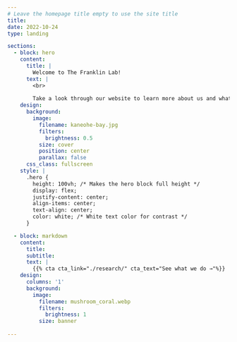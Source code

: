 ```yaml
---
# Leave the homepage title empty to use the site title
title:
date: 2022-10-24
type: landing

sections:
  - block: hero
    content:
      title: |
        Welcome to The Franklin Lab!
      text: |
        <br>
        
        Take a look through our website to learn more about us and what we have been up to!
    design: 
      background:
        image:
          filename: kaneohe-bay.jpg
          filters:
            brightness: 0.5
          size: cover
          position: center
          parallax: false
      css_class: fullscreen
    style: |
      .hero {
        height: 100vh; /* Makes the hero block full height */
        display: flex;
        justify-content: center;
        align-items: center;
        text-align: center;
        color: white; /* White text color for contrast */
      }  

  - block: markdown
    content:
      title:
      subtitle:
      text: |
        {{% cta cta_link="./research/" cta_text="See what we do →"%}}
    design:
      columns: '1'
      background:
        image: 
          filename: mushroom_coral.webp
          filters:
            brightness: 1
          size: banner
  
---
```


<style>
  .cta {
  color: #ffffff; /* Change this to your desired text color */
  background-color: #3bbcd9 /* Change this to your desired background color */
  padding: 20px 20px; /* Optional: adjust padding */
  border-radius: 5px; /* Optional: rounded corners */
  text-decoration: none; /* Optional: remove underline */
}

/* Optional: Change color on hover */
.cta:hover {
  background-color: #2a8ca3; /* Change to a darker shade for hover effect */
}
</style>